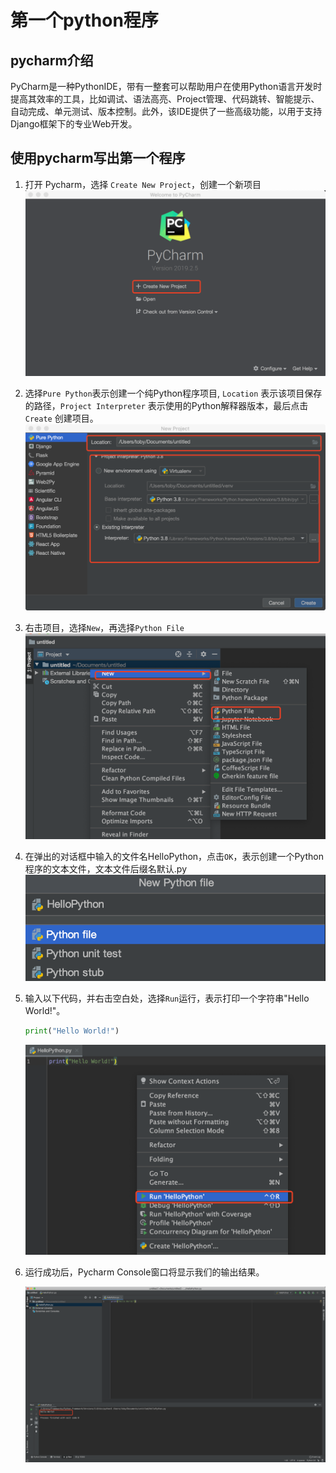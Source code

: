 # 第一个python程序

## pycharm介绍

PyCharm是一种PythonIDE，带有一整套可以帮助用户在使用Python语言开发时提高其效率的工具，比如调试、语法高亮、Project管理、代码跳转、智能提示、自动完成、单元测试、版本控制。此外，该IDE提供了一些高级功能，以用于支持Django框架下的专业Web开发。

## 使用pycharm写出第一个程序

1. 打开 Pycharm，选择 `Create New Project`，创建一个新项目 ![创建项目](../src/1.python基础知识/创建文件第一步.png)

2. 选择`Pure Python`表示创建一个纯Python程序项目, `Location` 表示该项目保存的路径，`Project Interpreter` 表示使用的Python解释器版本，最后点击`Create` 创建项目。![创建文件第二步](../src/1.python基础知识/创建文件第二步.png)

3. 右击项目，选择`New`，再选择`Python File` ![创建文件第三步](../src/1.python基础知识/创建文件第三步.png)

4. 在弹出的对话框中输入的文件名HelloPython，点击`OK`，表示创建一个Python程序的文本文件，文本文件后缀名默认.py![创建文件第四步](../src/1.python基础知识/创建文件第四步.png)

5. 输入以下代码，并右击空白处，选择`Run`运行，表示打印一个字符串"Hello World!"。

    ```python
    print("Hello World!")
    ```

    ![创建文件第五步](../src/1.python基础知识/创建文件第五步.png)

6. 运行成功后，Pycharm Console窗口将显示我们的输出结果。

    ![创建文件第六步](../src/1.python基础知识/创建文件第六步.png)